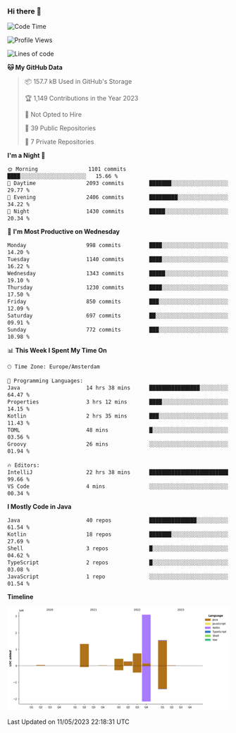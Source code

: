 ### Hi there 👋


<!--START_SECTION:waka-->
![Code Time](http://img.shields.io/badge/Code%20Time-3%2C196%20hrs%2041%20mins-blue)

![Profile Views](http://img.shields.io/badge/Profile%20Views-4-blue)

![Lines of code](https://img.shields.io/badge/From%20Hello%20World%20I%27ve%20Written-7.4%20million%20lines%20of%20code-blue)

**🐱 My GitHub Data** 

> 📦 157.7 kB Used in GitHub's Storage 
 > 
> 🏆 1,149 Contributions in the Year 2023
 > 
> 🚫 Not Opted to Hire
 > 
> 📜 39 Public Repositories 
 > 
> 🔑 7 Private Repositories 
 > 
**I'm a Night 🦉** 

```text
🌞 Morning                1101 commits        ████░░░░░░░░░░░░░░░░░░░░░   15.66 % 
🌆 Daytime                2093 commits        ███████░░░░░░░░░░░░░░░░░░   29.77 % 
🌃 Evening                2406 commits        █████████░░░░░░░░░░░░░░░░   34.22 % 
🌙 Night                  1430 commits        █████░░░░░░░░░░░░░░░░░░░░   20.34 % 
```
📅 **I'm Most Productive on Wednesday** 

```text
Monday                   998 commits         ████░░░░░░░░░░░░░░░░░░░░░   14.20 % 
Tuesday                  1140 commits        ████░░░░░░░░░░░░░░░░░░░░░   16.22 % 
Wednesday                1343 commits        █████░░░░░░░░░░░░░░░░░░░░   19.10 % 
Thursday                 1230 commits        ████░░░░░░░░░░░░░░░░░░░░░   17.50 % 
Friday                   850 commits         ███░░░░░░░░░░░░░░░░░░░░░░   12.09 % 
Saturday                 697 commits         ██░░░░░░░░░░░░░░░░░░░░░░░   09.91 % 
Sunday                   772 commits         ███░░░░░░░░░░░░░░░░░░░░░░   10.98 % 
```


📊 **This Week I Spent My Time On** 

```text
🕑︎ Time Zone: Europe/Amsterdam

💬 Programming Languages: 
Java                     14 hrs 38 mins      ████████████████░░░░░░░░░   64.47 % 
Properties               3 hrs 12 mins       ████░░░░░░░░░░░░░░░░░░░░░   14.15 % 
Kotlin                   2 hrs 35 mins       ███░░░░░░░░░░░░░░░░░░░░░░   11.43 % 
TOML                     48 mins             █░░░░░░░░░░░░░░░░░░░░░░░░   03.56 % 
Groovy                   26 mins             ░░░░░░░░░░░░░░░░░░░░░░░░░   01.94 % 

🔥 Editors: 
IntelliJ                 22 hrs 38 mins      █████████████████████████   99.66 % 
VS Code                  4 mins              ░░░░░░░░░░░░░░░░░░░░░░░░░   00.34 % 
```

**I Mostly Code in Java** 

```text
Java                     40 repos            ███████████████░░░░░░░░░░   61.54 % 
Kotlin                   18 repos            ███████░░░░░░░░░░░░░░░░░░   27.69 % 
Shell                    3 repos             █░░░░░░░░░░░░░░░░░░░░░░░░   04.62 % 
TypeScript               2 repos             █░░░░░░░░░░░░░░░░░░░░░░░░   03.08 % 
JavaScript               1 repo              ░░░░░░░░░░░░░░░░░░░░░░░░░   01.54 % 
```



**Timeline**

![Lines of Code chart](https://raw.githubusercontent.com/powercasgamer/powercasgamer/master/assets/bar_graph.png)


 Last Updated on 11/05/2023 22:18:31 UTC
<!--END_SECTION:waka-->
